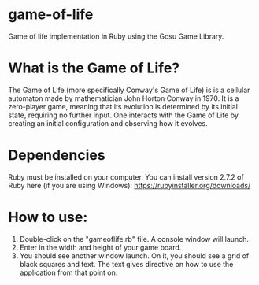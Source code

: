 # game-of-life
Game of life implementation in Ruby using the Gosu Game Library.
 
# What is the Game of Life?
The Game of Life (more specifically Conway's Game of Life) is is a cellular automaton made by mathematician John Horton Conway in 1970. 
It is a zero-player game, meaning that its evolution is determined by its initial state, requiring no further input. 
One interacts with the Game of Life by creating an initial configuration and observing how it evolves. 

# Dependencies
Ruby must be installed on your computer. You can install version 2.7.2 of Ruby here (if you are using Windows): https://rubyinstaller.org/downloads/

# How to use:
1. Double-click on the "gameoflife.rb" file. A console window will launch.
2. Enter in the width and height of your game board.
3. You should see another window launch. On it, you should see a grid of black squares and text.
   The text gives directive on how to use the application from that point on.
